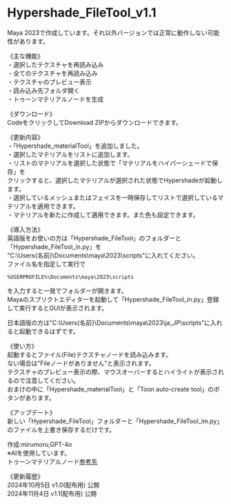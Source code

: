 # Hypershade_FileTool_v1.1  
  
Maya 2023で作成しています。それ以外バージョンでは正常に動作しない可能性があります。  
  
《主な機能》  
・選択したテクスチャを再読み込み  
・全てのテクスチャを再読み込み  
・テクスチャのプレビュー表示  
・読み込み先フォルダ開く  
・トゥーンマテリアルノードを生成  

《ダウンロード》  
CodeをクリックしてDownload ZIPからダウンロードできます。　
  
  
《更新内容》  
・「Hypershade_materialTool」を追加しました。  
・選択したマテリアルをリストに追加します。  
・リストのマテリアルを選択した状態で「マテリアルをハイパーシェードで保存」を  
クリックすると、選択したマテリアルが選択された状態でHypershadeが起動します。  
・選択しているメッシュまたはフェイスを一時保存してリストで選択しているマテリアルを適用できます。  
・マテリアルを新たに作成して適用できます。また色も設定できます。  
  
《導入方法》  
英語版をお使いの方は「Hypershade_FileTool」のフォルダーと「Hypershade_FileTool_in.py」を  
"C:\Users\{名前}\Documents\maya\2023\scripts"に入れてください。  
ファイル名を指定して実行で
```
%USERPROFILE%\Documents\maya\2023\scripts
```
を入力すると一発でフォルダーが開きます。  
Mayaのスプリクトエディターを起動して「Hypershade_FileTool_in.py」登録して実行するとGUIが表示されます。  
  
日本語版の方は"C:\Users\{名前}\Documents\maya\2023\ja_JP\scripts"に入れると起動できるはずです。  
  
  
《使い方》  
起動するとファイル(File)テクスチャノードを読み込みます。  
ない場合は"Fileノードがありません"と表示されます。  
テクスチャのプレビュー表示の際、マウスオーバーするとハイライトが表示されるので注意してください。  
おまけの中に「Hypershade_materialTool」と「Toon auto-create tool」のボタンがあります。  
  
《アップデート》  
新しい「Hypershade_FileTool」フォルダーと「Hypershade_FileTool_im.py」のファイルを上書き保存するだけです。  
  

作成:mirumoru,GPT-4o  
※AIを使用しています。  
トゥーンマテリアルノード[参考先](https://x.com/tajiman_vrc/status/1568527678554406913)
  
《更新履歴》  
2024年10月5日 v1.0(配布用) 公開  
2024年11月4日 v1.1(配布用) 公開  

